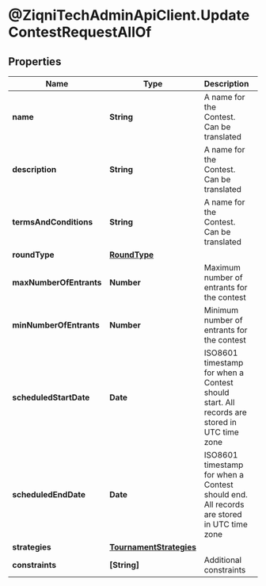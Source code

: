 # @ZiqniTechAdminApiClient.UpdateContestRequestAllOf

## Properties

Name | Type | Description | Notes
------------ | ------------- | ------------- | -------------
**name** | **String** | A name for the Contest. Can be translated | [optional] 
**description** | **String** | A name for the Contest. Can be translated | [optional] 
**termsAndConditions** | **String** | A name for the Contest. Can be translated | [optional] 
**roundType** | [**RoundType**](RoundType.md) |  | [optional] 
**maxNumberOfEntrants** | **Number** | Maximum number of entrants for the contest | [optional] 
**minNumberOfEntrants** | **Number** | Minimum number of entrants for the contest | [optional] 
**scheduledStartDate** | **Date** | ISO8601 timestamp for when a Contest should start. All records are stored in UTC time zone | [optional] 
**scheduledEndDate** | **Date** | ISO8601 timestamp for when a Contest should end. All records are stored in UTC time zone | [optional] 
**strategies** | [**TournamentStrategies**](TournamentStrategies.md) |  | [optional] 
**constraints** | **[String]** | Additional constraints | [optional] 


